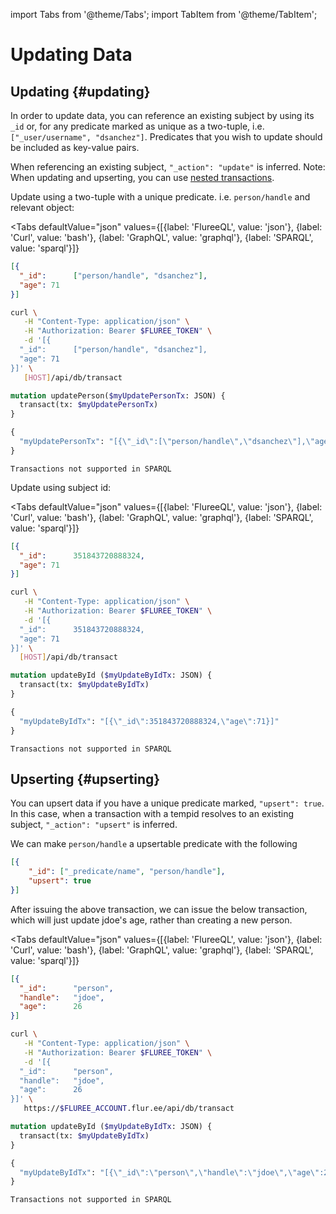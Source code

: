 import Tabs from '@theme/Tabs';
import TabItem from '@theme/TabItem';

# Updating Data

## Updating {#updating}

In order to update data, you can reference an existing subject by using its `_id` or, for any predicate marked as unique as a two-tuple, i.e. `["_user/username", "dsanchez"]`. Predicates that you wish to update should be included as key-value pairs.

When referencing an existing subject,  `"_action": "update"` is inferred. Note: When updating and upserting, you can use [nested transactions](/docs/transact/adding_data#nested-transactions).

Update using a two-tuple with a unique predicate. i.e. `person/handle` and relevant object: 

<Tabs
  defaultValue="json"
  values={[{label: 'FlureeQL', value: 'json'},
  {label: 'Curl', value: 'bash'},
  {label: 'GraphQL', value: 'graphql'},
  {label: 'SPARQL', value: 'sparql'}]}
>
<TabItem value="json">

```json
[{
  "_id":      ["person/handle", "dsanchez"],
  "age": 71
}]
```

</TabItem>

<TabItem value="bash">

```bash
curl \
   -H "Content-Type: application/json" \
   -H "Authorization: Bearer $FLUREE_TOKEN" \
   -d '[{
  "_id":      ["person/handle", "dsanchez"],
  "age": 71
}]' \
   [HOST]/api/db/transact
```

</TabItem>

<TabItem value="graphql">

```graphql
mutation updatePerson($myUpdatePersonTx: JSON) {
  transact(tx: $myUpdatePersonTx)
}

{
  "myUpdatePersonTx": "[{\"_id\":[\"person/handle\",\"dsanchez\"],\"age\":71}]"
}
```

</TabItem>

<TabItem value="sparql">

```sparql
Transactions not supported in SPARQL
```

</TabItem>
</Tabs>

Update using subject id:

<Tabs
  defaultValue="json"
  values={[{label: 'FlureeQL', value: 'json'},
  {label: 'Curl', value: 'bash'},
  {label: 'GraphQL', value: 'graphql'},
  {label: 'SPARQL', value: 'sparql'}]}
>
<TabItem value="json">

```json
[{
  "_id":      351843720888324,
  "age": 71
}]
```

</TabItem>

<TabItem value="bash">

```bash
curl \
   -H "Content-Type: application/json" \
   -H "Authorization: Bearer $FLUREE_TOKEN" \
   -d '[{
  "_id":      351843720888324,
  "age": 71
}]' \
  [HOST]/api/db/transact
```

</TabItem>

<TabItem value="graphql">

```graphql
mutation updateById ($myUpdateByIdTx: JSON) {
  transact(tx: $myUpdateByIdTx)
}

{
  "myUpdateByIdTx": "[{\"_id\":351843720888324,\"age\":71}]"
}
```

</TabItem>

<TabItem value="sparql">

```sparql
Transactions not supported in SPARQL
```

</TabItem>
</Tabs>

## Upserting {#upserting}

You can upsert data if you have a unique predicate marked, `"upsert": true`. In this case, when a transaction with a tempid resolves to an existing subject, `"_action": "upsert"` is inferred.

We can make `person/handle` a upsertable predicate with the following

```json
[{
    "_id": ["_predicate/name", "person/handle"],
    "upsert": true
}]
```

After issuing the above transaction, we can issue the below transaction, which will just update jdoe's age, rather than creating a new person.

<Tabs
  defaultValue="json"
  values={[{label: 'FlureeQL', value: 'json'},
  {label: 'Curl', value: 'bash'},
  {label: 'GraphQL', value: 'graphql'},
  {label: 'SPARQL', value: 'sparql'}]}
>
<TabItem value="json">

```json
[{
  "_id":      "person",
  "handle":   "jdoe",
  "age":      26
}]
```

</TabItem>

<TabItem value="bash">

```bash
curl \
   -H "Content-Type: application/json" \
   -H "Authorization: Bearer $FLUREE_TOKEN" \
   -d '[{
  "_id":      "person",
  "handle":   "jdoe",
  "age":      26
}]' \
   https://$FLUREE_ACCOUNT.flur.ee/api/db/transact
   ```

</TabItem>

<TabItem value="graphql">

```graphql
mutation updateById ($myUpdateByIdTx: JSON) {
  transact(tx: $myUpdateByIdTx)
}

{
  "myUpdateByIdTx": "[{\"_id\":\"person\",\"handle\":\"jdoe\",\"age\":26}]"
}
```

</TabItem>

<TabItem value="sparql">

```sparql
Transactions not supported in SPARQL
```

</TabItem>
</Tabs>